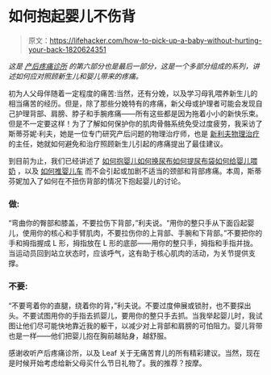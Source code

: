 # 如何抱起婴儿不伤背

> 原文：<https://lifehacker.com/how-to-pick-up-a-baby-without-hurting-your-back-1820624351>

*这是* [*产后疼痛诊所*](https://lifehacker.com/tag/postpartum-pain-clinic) *的第六部分也是最后一部分，这是一个多部分组成的系列，讲述如何应对照顾新生儿和婴儿带来的疼痛。*



初为人父母伴随着一定程度的痛苦:当然，还有分娩，以及学习母乳喂养新生儿的相当痛苦的经历。但是，除了那些分娩特有的疼痛，新父母或护理者可能会发现自己护理背部、肩膀、脖子和手腕疼痛——所有这些都是因为拖着小小的新快乐束。但是不一定要这样！为了了解如何保护你的肌肉骨骼系统免受过度疲劳，我采访了斯蒂芬妮·利夫，她是一位专门研究产后问题的物理治疗师，也是 [新利夫物理治疗](https://newleafpt.com/) 的主任，她就如何避免和治疗照顾新生儿引起的疼痛提出了最佳建议。

到目前为止，我们已经讲述了 [如何抱婴儿](http://offspring.lifehacker.com/how-to-hold-a-baby-1819287074#_ga=2.17362297.1385733925.1511119284-867986537.1509468497)[如何换尿布](http://offspring.lifehacker.com/how-to-change-a-babys-diaper-1819615400#_ga=2.17362297.1385733925.1511119284-867986537.1509468497)[如何提尿布袋](https://offspring.lifehacker.com/how-to-carry-a-diaper-bag-1820191412#_ga=2.17033209.1385733925.1511119284-867986537.1509468497)[如何给婴儿喂奶](https://offspring.lifehacker.com/how-to-nurse-a-baby-without-back-and-neck-pain-1820445452#_ga=2.217834838.1385733925.1511119284-867986537.1509468497) ，以及 [如何推婴儿车](http://offspring.lifehacker.com/how-to-push-a-stroller-1820039581#_ga=2.17362297.1385733925.1511119284-867986537.1509468497) 而不会引起或加剧不适当的颈部和背部疼痛。本周，斯蒂芬妮加入了如何在不扭伤背部的情况下抱起婴儿的讨论。

### 做:

“弯曲你的臀部和膝盖，不要拉伤下背部，”利夫说。“用你的整只手从下面舀起婴儿，使用你的核心和手臂肌肉，不要拉伤你的上背部、手腕和下背部。”不要把你的手和拇指握成 L 形，拇指放在 L 形的底部——用你的整只手，拇指和手指并拢。当运动员回到站立状态时，应该呼气，这有助于核心肌肉的活动，为关节提供支撑。

### 不要:

“不要弯着你的直腿，绕着你的背，”利夫说。不要过度伸展或锁肘，也不要探出头。不要试图用你的手指去抓婴儿，要用你的整只手去抓。当我举起婴儿时，我试图让他们尽可能快地靠近我的躯干，以减少对上背部和肩膀的可怕阻力。婴儿背带也是一样——他们把婴儿抱在胸前越贴身，越舒服。

感谢收听产后疼痛诊所，以及 Leaf 关于无痛苦育儿的所有精彩建议。当然，现在是时候开始考虑给新父母买什么节日礼物了。我的推荐？按摩。